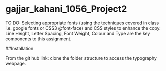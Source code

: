 # gajjar_kahani_1056_Project2

TO DO: Selecting appropriate fonts (using the techniques
covered in class i.e. google fonts or CSS3 @font-face) and CSS styles to enhance
the copy. Line Height, Letter Spacing, Font Weight, Colour and Type are the key
components to this assignment.

##Installation

From the git hub link: clone the folder structure to access the typography webpage.
